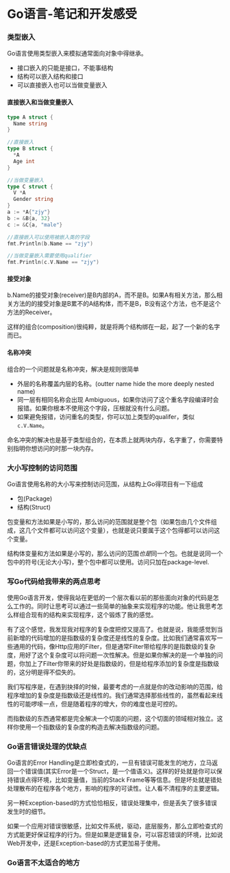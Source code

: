 Go语言-笔记和开发感受
====================

### 类型嵌入

Go语言使用类型嵌入来模拟通常面向对象中得继承。

- 接口嵌入的只能是接口，不能事结构
- 结构可以嵌入结构和接口
- 可以直接嵌入也可以当做变量嵌入

#### 直接嵌入和当做变量嵌入

```go
type A struct {
  Name string
}

//直接嵌入
type B struct {
  *A
  Age int
}

//当做变量嵌入
type C struct {
  V *A
  Gender string
}
a := *A{"zjy"}
b := &B{a, 32}
c := &C{a, "male"}

//直接嵌入可以使用被嵌入类的字段
fmt.Println(b.Name == "zjy")

//当做变量嵌入需要使用qualifier
fmt.Println(c.V.Name == "zjy")
```
#### 接受对象

b.Name的接受对象(receiver)是B内部的A，而不是B。如果A有相关方法，那么相关方法的的接受对象是B累不的A结构体，而不是B，B没有这个方法，也不是这个方法的Receiver。

这样的组合(composition)很纯粹，就是将两个结构绑在一起，起了一个新的名字而已。

#### 名称冲突

组合的一个问题就是名称冲突，解决是规则很简单

- 外层的名称覆盖内层的名称。(outter name hide the more deeply nested name)
- 同一层有相同名称会出现 Ambiguous，如果你访问了这个重名字段编译时会报错。如果你根本不使用这个字段，压根就没有什么问题。
- 如果避免报错，访问重名的类型，你可以加上类型的qualifer，类似`c.V.Name`。

命名冲突的解决也是基于类型组合的，在本质上就两块内存，名字重了，你需要特别指明你想访问的时那一块内存。

### 大小写控制的访问范围

Go语言使用名称的大小写来控制访问范围，从结构上Go得项目有一下组成

- 包(Package)
- 结构(Struct)

包变量和方法如果是小写的，那么访问的范围就是整个包（如果包由几个文件组成，这几个文件都可以访问这个变量），也就是说只要属于这个包得都可以访问这个变量。

结构体变量和方法如果是小写的，那么访问的范围*也是*同一个包。也就是说同一个包中的符号(无论大小写)，整个包中都可以使用。访问只加在package-level.

### 写Go代码给我带来的两点思考

使用Go语言开发，使得我站在更低的一个层次看以前的那些面向对象的代码是怎么工作的。同时让思考可以通过一些简单的抽象来实现程序的功能。他让我思考怎么样组合现有的结构来实现程序，这个锻炼了我的感觉。

有了这个感觉，我发现我对程序的复杂度把控又提高了。也就是说，我能感觉到当前新增的代码增加的是指数级的复杂度还是线性的复杂度。比如我们通常喜欢写一些通用的代码，像Http应用的Filter，但是通常Filter带给程序的是指数级的复杂度，用好了这个复杂度可以将问题一次性解决。但是如果你解决的是一个单独的问题，你加上了Filter你带来的好处是指数级的，但是给程序添加的复杂度是指数级的，这分明是得不偿失的。

我们写程序是，在遇到抉择的时候，最要考虑的一点就是你的改动影响的范围，给程序增加的复杂度是指数级还是线性的。我们通常选择那些线性的，虽然看起来线性的可能啰嗦一点，但是随着程序的增大，你的难度也是可控的。

而指数级的东西通常都是完全解决一个切面的问题，这个切面的领域相对独立。这样你使用一个指数级的复杂度的构造去解决指数级的问题。

### Go语言错误处理的优缺点

Go语言的Error Handling是立即检查式的，一旦有错误可能发生的地方，立马返回一个错误值(其实Error是一个Struct，是一个值语义)。这样的好处就是你可以保持错误点得环境，比如变量值，当前的Stack Frame等等信息。但是坏处就是错处处理散布的在程序各个地方，影响的程序的可读性。让人看不清程序的主要逻辑。

另一种Exception-based的方式恰恰相反，错误处理集中，但是丢失了很多错误发生时的细节。

如果一个应用对错误很敏感，比如文件系统，驱动，底层服务，那么立即检查式的方式能更好保证程序的行为。但是如果是逻辑复杂，可以容忍错误的环境，比如说Web开发中，还是Exception-based的方式更加易于使用。

### Go语言不太适合的地方


